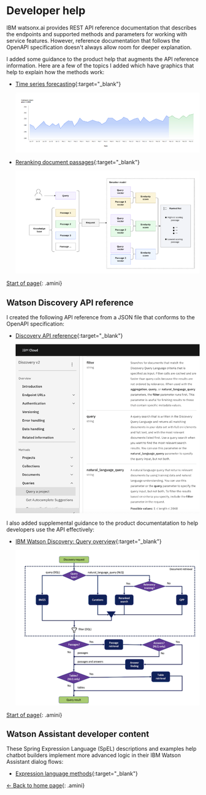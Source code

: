 # Developer help

IBM watsonx.ai provides REST API reference documentation that describes the endpoints and supported methods and parameters for working with service features. However, reference documentation that follows the OpenAPI specification doesn't always allow room for deeper explanation. 

I added some guidance to the product help that augments the API reference information. Here are a few of the topics I added which have graphics that help to explain how the methods work:

- [Time series forecasting](https://michelle-miller.github.io/samples/wx-time-series-api-sample.pdf){:target="_blank"}

  ![Diagram that shows how the time series API uses time-based data to predict future values.](images/tts-api.png)

- [Reranking document passages](https://michelle-miller.github.io/samples/wx-rerank-api-sample.pdf){:target="_blank"}

  ![Diagram that shows how the reranker API compares query text to each search result passage](images/reranker-api.png)

[Start of page](https://michelle-miller.github.io/developer-help.html){: .amini}

## Watson Discovery API reference

I created the following API reference from a JSON file that conforms to the OpenAPI specification:

- [Discovery API reference](https://cloud.ibm.com/apidocs/discovery-data){:target="_blank"}

  ![Screenshot of the Discovery API reference that shows the query options which are described in the diagram shown later](images/disco-rest-api.png)

I also added supplemental guidance to the product documentatation to help developers use the API effectively:

- [IBM Watson Discovery: Query overview](https://michelle-miller.github.io/samples/discovery-data-query-api-sample.pdf){:target="_blank"}

  ![Diagram that shows the features available based on the type of query you submit](images/disco-query-api.png)

[Start of page](https://michelle-miller.github.io/developer-help.html){: .amini}

## Watson Assistant developer content

These Spring Expression Language (SpEL) descriptions and examples help chatbot builders implement more advanced logic in their IBM Watson Assistant dialog flows:

- [Expression language methods](https://michelle-miller.github.io/samples/assistant-spel-sample.pdf){:target="_blank"}


[<- Back to home page](https://michelle-miller.github.io){: .amini}